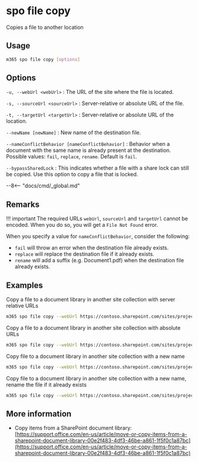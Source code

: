 # spo file copy

Copies a file to another location

## Usage

```sh
m365 spo file copy [options]
```

## Options

`-u, --webUrl <webUrl>`
: The URL of the site where the file is located.

`-s, --sourceUrl <sourceUrl>`
: Server-relative or absolute URL of the file.

`-t, --targetUrl <targetUrl>`
: Server-relative or absolute URL of the location.

`--newName [newName]`
: New name of the destination file.

`--nameConflictBehavior [nameConflictBehavior]`
: Behavior when a document with the same name is already present at the destination. Possible values: `fail`, `replace`, `rename`. Default is `fail`.

`--bypassSharedLock`
: This indicates whether a file with a share lock can still be copied. Use this option to copy a file that is locked.

--8<-- "docs/cmd/_global.md"

## Remarks

!!! important
    The required URLs `webUrl`, `sourceUrl` and `targetUrl` cannot be encoded. When you do so, you will get a `File Not Found` error.

When you specify a value for `nameConflictBehavior`, consider the following:

- `fail` will throw an error when the destination file already exists.
- `replace` will replace the destination file if it already exists.
- `rename` will add a suffix (e.g. Document1.pdf) when the destination file already exists.

## Examples

Copy a file to a document library in another site collection with server relative URLs

```sh
m365 spo file copy --webUrl https://contoso.sharepoint.com/sites/project --sourceUrl "/sites/project/Shared Documents/Document.pdf" --targetUrl "/sites/IT/Shared Documents"
```

Copy a file to a document library in another site collection with absolute URLs

```sh
m365 spo file copy --webUrl https://contoso.sharepoint.com/sites/project --sourceUrl "https://contoso.sharepoint.com/sites/project/Shared Documents/Document.pdf" --targetUrl "https://contoso.sharepoint.com/sites/IT/Shared Documents"
```

Copy file to a document library in another site collection with a new name

```sh
m365 spo file copy --webUrl https://contoso.sharepoint.com/sites/project --sourceUrl "/sites/project/Shared Documents/Document.pdf" --targetUrl "/sites/IT/Shared Documents" --newName "Report.pdf"
```

Copy file to a document library in another site collection with a new name, rename the file if it already exists

```sh
m365 spo file copy --webUrl https://contoso.sharepoint.com/sites/project --sourceUrl "/sites/project/Shared Documents/Document.pdf" --targetUrl "/sites/IT/Shared Documents" --newName "Report.pdf" --nameConflictBehavior rename
```

## More information

- Copy items from a SharePoint document library: [https://support.office.com/en-us/article/move-or-copy-items-from-a-sharepoint-document-library-00e2f483-4df3-46be-a861-1f5f0c1a87bc](https://support.office.com/en-us/article/move-or-copy-items-from-a-sharepoint-document-library-00e2f483-4df3-46be-a861-1f5f0c1a87bc)
